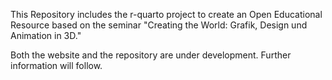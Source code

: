 This Repository includes the r-quarto project to create an Open Educational Resource based on the seminar "Creating the World: Grafik, Design und Animation in 3D."

Both the website and the repository are under development. Further information will follow.